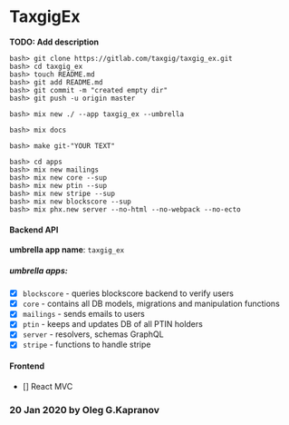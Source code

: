 # TaxgigEx

**TODO: Add description**

```
bash> git clone https://gitlab.com/taxgig/taxgig_ex.git
bash> cd taxgig_ex
bash> touch README.md
bash> git add README.md
bash> git commit -m "created empty dir"
bash> git push -u origin master

bash> mix new ./ --app taxgig_ex --umbrella

bash> mix docs

bash> make git-"YOUR TEXT"
```

```
bash> cd apps
bash> mix new mailings
bash> mix new core --sup
bash> mix new ptin --sup
bash> mix new stripe --sup
bash> mix new blockscore --sup
bash> mix phx.new server --no-html --no-webpack --no-ecto
```

#### Backend API

**umbrella app name**: `taxgig_ex`

##### umbrella apps:
- [X] `blockscore` - queries blockscore backend to verify users
- [X] `core` - contains all DB models, migrations and manipulation functions
- [X] `mailings` - sends emails to users
- [X] `ptin` - keeps and updates DB of all PTIN holders
- [X] `server` - resolvers, schemas GraphQL
- [X] `stripe` - functions to handle stripe

#### Frontend
- [] React MVC

### 20 Jan 2020 by Oleg G.Kapranov

[1]: https://gitlab.com/taxgig/taxgig_ex
[2]: https://paper.dropbox.com/doc/Graph-API--AsyYKWDkl3ycVg1z40YLkKukAg-FNst2XVqeQQW5HBCs0JKH
[3]: https://paper.dropbox.com/doc/Backend-Tech-Documentation-UOhiP5AhK7PsJBJ5ZVKJo
[4]: https://paper.dropbox.com/doc/Backend-API-Documentation-FNst2XVqeQQW5HBCs0JKH
[5]: https://github.com/phoenixframework/phoenix/tree/v1.4.0/installer/templates/phx_umbrella
